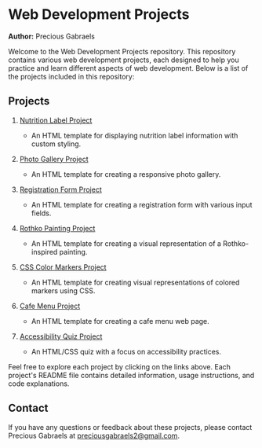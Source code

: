 # Web Development Projects

**Author:** Precious Gabraels

Welcome to the Web Development Projects repository. This repository contains various web development projects, each designed to help you practice and learn different aspects of web development. Below is a list of the projects included in this repository:

## Projects

1. [Nutrition Label Project](nutrition_label/README.md)
   - An HTML template for displaying nutrition label information with custom styling.
   
2. [Photo Gallery Project](photo_gallery/README.md)
   - An HTML template for creating a responsive photo gallery.

3. [Registration Form Project](registration_form/README.md)
   - An HTML template for creating a registration form with various input fields.

4. [Rothko Painting Project](rothko_painting/README.md)
   - An HTML template for creating a visual representation of a Rothko-inspired painting.

5. [CSS Color Markers Project](css_color_marker/README.md)
   - An HTML template for creating visual representations of colored markers using CSS.

6. [Cafe Menu Project](coffee_shop/README.md)
   - An HTML template for creating a cafe menu web page.

7. [Accessibility Quiz Project](quiz_site/README.md)
   - An HTML/CSS quiz with a focus on accessibility practices.

Feel free to explore each project by clicking on the links above. Each project's README file contains detailed information, usage instructions, and code explanations.

## Contact
If you have any questions or feedback about these projects, please contact Precious Gabraels at [preciousgabraels2@gmail.com](preciousgabraels2@gmail.com).
